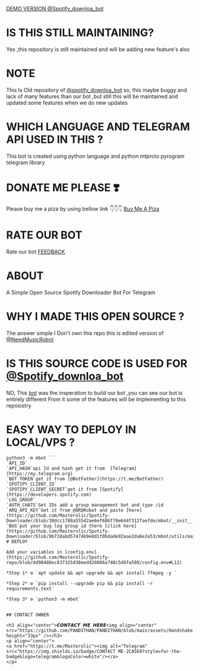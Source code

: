 [DEMO VERSION  @Spotify_downloa_bot ](https://t.me/Spotify_downloa_bot)
# IS THIS STILL MAINTAINING?
Yes ,this repository is still maintained and will be adding new feature's also
# NOTE
This  Is  Old  repository of [@spotify_downloa_bot](https://t.me/Spotify_downloa_bot) so, this maybe buggy and lack of many features than our bot ,but still this will be maintained and updated some features when we do new updates
# WHICH  LANGUAGE AND TELEGRAM API  USED IN THIS ?
This bot is  created using python language and python  mtproto pyrogram telegram library 

# DONATE ME PLEASE ❣️
Please buy me a piza by using bellow link 👇👇👇
[Buy Me A Piza](https://www.buymeacoffee.com/Masterolic)

# RATE OUR BOT 
Rate our  bot [FEEDBACK](https://t.me/dailychannelsbot?start=spotify_downloa_bot)

# ABOUT
A Simple Open Source  Spotify Downloader Bot For Telegram 

# WHY I MADE THIS OPEN SOURCE  ?
The answer simple I Don't own this repo this is edited version of [@NeedMusicRobot](https://t.me/NeedMusicRobot)

# IS THIS SOURCE CODE IS USED FOR [@Spotify_downloa_bot](https://t.me/Spotify_downloa_bot)
NO, This [bot](https://github.com/rozari0/NeedMusicRobot) was the insperation to build our bot ,you can see our bot is entirely different From it some of the features will be implementing to this repoiostry 
# EASY WAY TO  DEPLOY IN  LOCAL/VPS ?
``` pip3 install -r requirements.txt 
python3 -m mbot ```
`API_ID`  
`API_HASH`api Id and hash get it from  [Telegram](https://my.telegram.org)
`BOT_TOKEN`get it from [@BotFather](https://t.me/BotFather)
`SPOTIPY_CLIENT_ID`
`SPOTIPY_CLIENT_SECRET`get it from [Spotify](https://developers.spotify.com)
`LOG_GROUP` 
`AUTH_CHATS`Get IDs add a group management bot and type /id
`ARQ_API_KEY`Get it from @ARQRobot and paste [here](https://github.com/Masterolic/Spotify-Downloader/blob/38dcc1788a55542ae6ef686f78e644f312faefde/mbot/__init__.py#L61)
`BUG`put your bug log group id there [click here](https://github.com/Masterolic/Spotify-Downloader/blob/9b718abd57474b9e8d1f0bdade92aae2da6e2e53/mbot/utils/mainhelper.py#L29)
# DEPLOY

Add your variables in [config.env](https://github.com/Masterolic/Spotify-repo/blob/4d98480ec837325d38eedd20886a748c5d6fa598/config.env#L12)

*Step 1* ⚙️ `apt update && apt upgrade && apt install ffmpeg -y `

*Step 2* ⚙️ `pip install --upgrade pip && pip install -r requirements.text`

*Step 3* ⚙️ `python3 -m mbot`


## CONTACT OWNER 

<h3 align="center">𝘾𝙊𝙉𝙏𝘼𝘾𝙏 𝙈𝙀 𝙃𝙀𝙍𝙀<img align="center" src="https://github.com/PANDITHAN/PANDITHAN/blob/main/assets/Handshake.gif" height="33px" /></h3>
<p align="center">
<a href="https://t.me/Masterolic"><img alt="Telegram" src="https://img.shields.io/badge/CONTACT ME-2CA5E0?style=for-the-badge&logo=telegram&logoColor=white"/></a>
</p>
